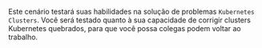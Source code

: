 Este cenário testará suas habilidades na solução de problemas `Kubernetes Clusters`.
Você será testado quanto à sua capacidade de corrigir clusters Kubernetes quebrados, para que você possa colegas podem voltar ao trabalho.